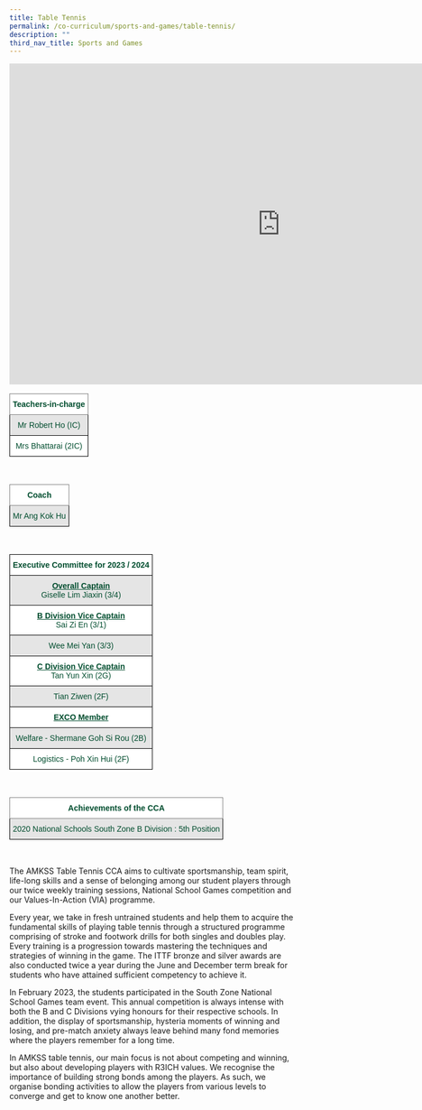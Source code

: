 ```yaml
---
title: Table Tennis
permalink: /co-curriculum/sports-and-games/table-tennis/
description: ""
third_nav_title: Sports and Games
---
```

<iframe allowfullscreen="true" height="569" width="960" frameborder="0" src="https://docs.google.com/presentation/d/e/2PACX-1vQHpXyQAjCsX2Hdi3PS0JqpmiyRj086LmoBLUeDwMV1-KZYje9q9NGQohDGLFsmm-x6UmX37rtVNo3v/embed?start=true&amp;loop=true&amp;delayms=3000"></iframe>

<br>
<style type="text/css">
.tg  {border-collapse:collapse;border-spacing:0;}
.tg td{border-color:black;border-style:solid;border-width:1px;font-family:Arial, sans-serif;font-size:14px;
  overflow:hidden;padding:10px 5px;word-break:normal;}
.tg th{border-color:black;border-style:solid;border-width:1px;font-family:Arial, sans-serif;font-size:14px;
  font-weight:normal;overflow:hidden;padding:10px 5px;word-break:normal;}
.tg .tg-mwbt{background-color:#FFF;border-color:inherit;color:#004D2E;font-weight:bold;text-align:center;vertical-align:middle}
.tg .tg-bapb{background-color:#E5E5E5;color:#004D2E;text-align:center;vertical-align:middle}
.tg .tg-wpup{background-color:#FFF;color:#004D2E;text-align:center;vertical-align:middle}
</style>
<table class="tg">
<thead>
  <tr>
    <th class="tg-mwbt"><span style="font-weight:700">Teachers-in-charge</span></th>
  </tr>
</thead>
<tbody>
  <tr>
    <td class="tg-bapb">Mr Robert Ho (IC)</td>
  </tr>
  <tr>
    <td class="tg-wpup">Mrs Bhattarai (2IC)</td>
  </tr>
</tbody>
</table>
<br>
<style type="text/css">
.tg  {border-collapse:collapse;border-spacing:0;}
.tg td{border-color:black;border-style:solid;border-width:1px;font-family:Arial, sans-serif;font-size:14px;
  overflow:hidden;padding:10px 5px;word-break:normal;}
.tg th{border-color:black;border-style:solid;border-width:1px;font-family:Arial, sans-serif;font-size:14px;
  font-weight:normal;overflow:hidden;padding:10px 5px;word-break:normal;}
.tg .tg-mwbt{background-color:#FFF;border-color:inherit;color:#004D2E;font-weight:bold;text-align:center;vertical-align:middle}
.tg .tg-bapb{background-color:#E5E5E5;color:#004D2E;text-align:center;vertical-align:middle}
</style>
<table class="tg">
<thead>
  <tr>
    <th class="tg-mwbt"><span style="font-weight:700">Coach</span></th>
  </tr>
</thead>
<tbody>
  <tr>
    <td class="tg-bapb">Mr Ang Kok Hu</td>
  </tr>
</tbody>
</table>
<br>
<style type="text/css">
.tg  {border-collapse:collapse;border-spacing:0;}
.tg td{border-color:black;border-style:solid;border-width:1px;font-family:Arial, sans-serif;font-size:14px;
  overflow:hidden;padding:10px 5px;word-break:normal;}
.tg th{border-color:black;border-style:solid;border-width:1px;font-family:Arial, sans-serif;font-size:14px;
  font-weight:normal;overflow:hidden;padding:10px 5px;word-break:normal;}
.tg .tg-74pa{background-color:#FFF;color:#004D2E;font-weight:bold;text-align:center;vertical-align:middle}
.tg .tg-ywyw{background-color:#E5E5E5;color:#004D2E;font-weight:bold;text-align:center;text-decoration:underline;vertical-align:top}
.tg .tg-frvs{background-color:#FFF;color:#004D2E;font-weight:bold;text-align:center;text-decoration:underline;vertical-align:top}
.tg .tg-bapb{background-color:#E5E5E5;color:#004D2E;text-align:center;vertical-align:middle}
.tg .tg-wpup{background-color:#FFF;color:#004D2E;text-align:center;vertical-align:middle}
</style>
<table class="tg">
<thead>
  <tr>
    <th class="tg-74pa"><span style="font-weight:700">Executive Committee for 2023 / 2024</span></th>
  </tr>
</thead>
<tbody>
  <tr>
    <td class="tg-bapb"><b><u>Overall Captain</u></b><br><span style="font-weight:400;color:#004D2E">Giselle Lim Jiaxin (3/4)</span></td>
  </tr>
  <tr>
    <td class="tg-wpup"><b><u>B Division Vice Captain</u></b><br><span style="font-weight:400;color:#004D2E">Sai Zi En (3/1)</span></td>
  </tr>
  <tr>
    <td class="tg-bapb">Wee Mei Yan (3/3)</td>
  </tr>
  <tr>
    <td class="tg-wpup"><b><u>C Division Vice Captain</u></b><br><span style="font-weight:400;color:#004D2E">Tan Yun Xin (2G)</span></td>
  </tr>
  <tr>
    <td class="tg-bapb">Tian Ziwen (2F)</td>
  </tr>
  <tr>
    <td class="tg-frvs">EXCO Member</td>
  </tr>
  <tr>
    <td class="tg-bapb">Welfare - Shermane Goh Si Rou (2B)
		</td>
  </tr>
  <tr>
    <td class="tg-wpup">Logistics - Poh Xin Hui (2F)</td>
  </tr>
</tbody>
</table>
<br>
<style type="text/css">
.tg  {border-collapse:collapse;border-spacing:0;}
.tg td{border-color:black;border-style:solid;border-width:1px;font-family:Arial, sans-serif;font-size:14px;
  overflow:hidden;padding:10px 5px;word-break:normal;}
.tg th{border-color:black;border-style:solid;border-width:1px;font-family:Arial, sans-serif;font-size:14px;
  font-weight:normal;overflow:hidden;padding:10px 5px;word-break:normal;}
.tg .tg-mwbt{background-color:#FFF;border-color:inherit;color:#004D2E;font-weight:bold;text-align:center;vertical-align:middle}
.tg .tg-bapb{background-color:#E5E5E5;color:#004D2E;text-align:center;vertical-align:middle}
</style>
<table class="tg">
<thead>
  <tr>
    <th class="tg-mwbt"><span style="font-weight:700">Achievements of the CCA </span></th>
  </tr>
</thead>
<tbody>
  <tr>
    <td class="tg-bapb">2020 National Schools South Zone B Division : 5th Position</td>
  </tr>
</tbody>
</table>
<br>

The AMKSS Table Tennis CCA aims to cultivate sportsmanship, team spirit, life-long skills and a sense of belonging among our student players through our twice weekly training sessions, National School Games competition and our Values-In-Action (VIA) programme.

Every year, we take in fresh untrained students and help them to acquire the fundamental skills of playing table tennis through a structured programme comprising of stroke and footwork drills for both singles and doubles play. Every training is a progression towards mastering the techniques and strategies of winning in the game. The ITTF bronze and silver awards are also conducted twice a year during the June and December term break for students who have attained sufficient competency to achieve it. 

In February 2023, the students participated in the South Zone National School Games team event. This annual competition is always intense with both the B and C Divisions vying honours for their respective schools. In addition, the display of sportsmanship, hysteria moments of winning and losing, and pre-match anxiety always leave behind many fond memories where the players remember for a long time. 

In AMKSS table tennis, our main focus is not about competing and winning, but also about developing players with R3ICH values. We recognise the importance of building strong bonds among the players. As such, we organise bonding activities to allow the players from various levels to converge and get to know one another better.